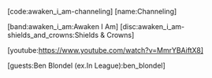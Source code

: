 [code:awaken_i_am-channeling]
[name:Channeling]

[band:awaken_i_am:Awaken I Am]
[disc:awaken_i_am-shields_and_crowns:Shields & Crowns]

[youtube:https://www.youtube.com/watch?v=MmrYBAiftX8]

[guests:Ben Blondel (ex.In League):ben_blondel]
